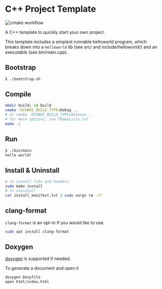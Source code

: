 # C++ Project Template

![cmake workflow](https://github.com/YanB25/cpp-project-template/actions/workflows/cmake.yml/badge.svg)

A C++ template to quickly start your own project.

This template includes a simplest runnable helloworld program, which breaks down into a `helloworld` lib (see src/ and include/helloworld/) and an executable (see bin/main.cpp).

## Bootstrap

``` bash
$ ./bootstrap.sh
```

## Compile

``` bash
mkdir build; cd build
cmake -DCMAKE_BUILD_TYPE=Debug ..
# or cmake -DCMAKE_BUILD_TYPE=Release ..
# for more options, see CMakeLists.txt
make -j
```

## Run

``` bash
$ ./bin/main
hello world!
```

## Install & Uninstall

``` bash
# to install libs and headers
sudo make install
# to uninstall
cat install_manifest.txt | sudo xargs rm -rf
```

## clang-format

`clang-format` is an opt-in if you would like to use.

``` bash
sudo apt install clang-format
```

## Doxygen

[doxygen](https://www.doxygen.nl/index.html) is supported if needed.

To generate a document and open it

``` bash
doxygen Doxyfile
open html/index.html
```
